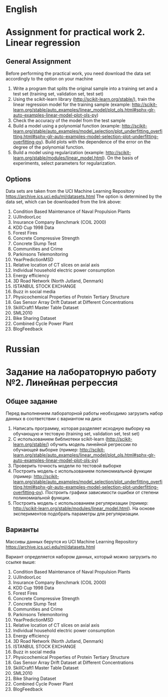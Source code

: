# English
# Assignment for practical work 2. Linear regression
## General Assignment

Before performing the practical work, you need download the data set accordingly to the option on your machine
1. Write a program that splits the original sample into a training set and a test set (training set, validation set, test set)
2. Using the scikit-learn library (http://scikit-learn.org/stable/), train the linear regression model for the training sample (example: http://scikit-learn.org/stable/auto_examples/linear_model/plot_ols.html#sphx-glr-auto-examples-linear-model-plot-ols-py)
3. Check the accuracy of the model from the test sample
4. Build a model using a polynomial function (example: http://scikit-learn.org/stable/auto_examples/model_selection/plot_underfitting_overfitting.html#sphx-glr-auto-examples-model-selection-plot-underfitting-overfitting-py). Build plots with the dependence of the error on the degree of the polynomial function.
5. Build a model using regularization (example: http://scikit-learn.org/stable/modules/linear_model.html). On the basis of experiments, select parameters for regularization.


## Options
Data sets are taken from the UCI Machine Learning Repository
https://archive.ics.uci.edu/ml/datasets.html
The option is determined by the data set, which can be downloaded from the link above:
1. Condition Based Maintenance of Naval Propulsion Plants
2. UJIIndoorLoc
3. Insurance Company Benchmark (COIL 2000)
4. KDD Cup 1998 Data
5. Forest Fires
6. Concrete Compressive Strength
7. Concrete Slump Test
8. Communities and Crime
9. Parkinsons Telemonitoring
10. YearPredictionMSD
11. Relative location of CT slices on axial axis
12. Individual household electric power consumption
13. Energy efficiency
14. 3D Road Network (North Jutland, Denmark)
15. ISTANBUL STOCK EXCHANGE
16. Buzz in social media
17. Physicochemical Properties of Protein Tertiary Structure
18. Gas Sensor Array Drift Dataset at Different Concentrations
19. SkillCraft1 Master Table Dataset
20. SML2010
21. Bike Sharing Dataset
22. Combined Cycle Power Plant
23. BlogFeedback


# Russian

# Задание на лабораторную работу №2. Линейная регрессия
## Общее задание

Перед выполнением лабораторной работы необходимо загрузить набор данных в соответствии с вариантом на диск
1. Написать программу, которая разделяет исходную выборку на обучающую и тестовую (training set, validation set, test set)
2. С использованием библиотеки scikit-learn (http://scikit-learn.org/stable/) обучить модель линейной регрессии по обучающей выборке (пример: http://scikit-learn.org/stable/auto_examples/linear_model/plot_ols.html#sphx-glr-auto-examples-linear-model-plot-ols-py)
3. Проверить точность модели по тестовой выборке
4. Построить модель с использованием полиномиальной функции (пример: http://scikit-learn.org/stable/auto_examples/model_selection/plot_underfitting_overfitting.html#sphx-glr-auto-examples-model-selection-plot-underfitting-overfitting-py). Построить графики зависимости ошибки от степени полиномиальной функции.
5. Построить модель с использованием регуляризации (пример: http://scikit-learn.org/stable/modules/linear_model.html). На основе экспериментов подобрать параметры для регуляризации.


## Варианты
Массивы данных берутся из UCI Machine Learning Repository
https://archive.ics.uci.edu/ml/datasets.html

Вариант определяется набором данных, который можно загрузить по ссылке выше:
1. Condition Based Maintenance of Naval Propulsion Plants
2. UJIIndoorLoc
3. Insurance Company Benchmark (COIL 2000)
4. KDD Cup 1998 Data
5. Forest Fires
6. Concrete Compressive Strength
7. Concrete Slump Test
8. Communities and Crime
9. Parkinsons Telemonitoring
10. YearPredictionMSD
11. Relative location of CT slices on axial axis
12. Individual household electric power consumption
13. Energy efficiency
14. 3D Road Network (North Jutland, Denmark)
15. ISTANBUL STOCK EXCHANGE
16. Buzz in social media
17. Physicochemical Properties of Protein Tertiary Structure
18. Gas Sensor Array Drift Dataset at Different Concentrations
19. SkillCraft1 Master Table Dataset
20. SML2010
21. Bike Sharing Dataset
22. Combined Cycle Power Plant
23. BlogFeedback
